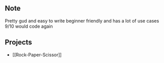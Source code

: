 ## Note
Pretty gud and easy to write beginner friendly and has a lot of use cases 9/10 would code again

## Projects
- [[Rock-Paper-Scissor]]
